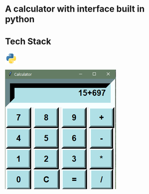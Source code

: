 # A calculator with interface built in python 

# Tech Stack 
</a> <a href="https://www.python.org" target="_blank" rel="noreferrer"> <img src="https://raw.githubusercontent.com/devicons/devicon/master/icons/python/python-original.svg" alt="python" width="40" height="40"/> 

![interface](https://github.com/jihan212/py_calculator_with_interface/blob/main/interface.png) 


